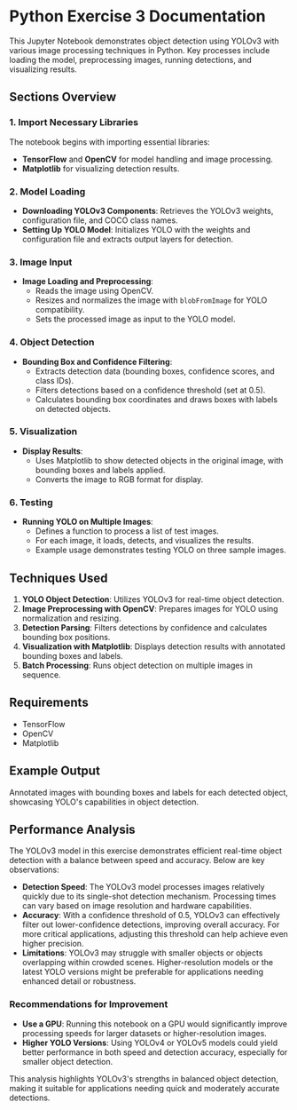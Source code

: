 # Python Exercise 3 Documentation

This Jupyter Notebook demonstrates object detection using YOLOv3 with various image processing techniques in Python. Key processes include loading the model, preprocessing images, running detections, and visualizing results.

## Sections Overview

### 1. Import Necessary Libraries
The notebook begins with importing essential libraries:
- **TensorFlow** and **OpenCV** for model handling and image processing.
- **Matplotlib** for visualizing detection results.

### 2. Model Loading
- **Downloading YOLOv3 Components**: Retrieves the YOLOv3 weights, configuration file, and COCO class names.
- **Setting Up YOLO Model**: Initializes YOLO with the weights and configuration file and extracts output layers for detection.

### 3. Image Input
- **Image Loading and Preprocessing**: 
  - Reads the image using OpenCV.
  - Resizes and normalizes the image with `blobFromImage` for YOLO compatibility.
  - Sets the processed image as input to the YOLO model.

### 4. Object Detection
- **Bounding Box and Confidence Filtering**:
  - Extracts detection data (bounding boxes, confidence scores, and class IDs).
  - Filters detections based on a confidence threshold (set at 0.5).
  - Calculates bounding box coordinates and draws boxes with labels on detected objects.

### 5. Visualization
- **Display Results**: 
  - Uses Matplotlib to show detected objects in the original image, with bounding boxes and labels applied.
  - Converts the image to RGB format for display.

### 6. Testing
- **Running YOLO on Multiple Images**:
  - Defines a function to process a list of test images.
  - For each image, it loads, detects, and visualizes the results.
  - Example usage demonstrates testing YOLO on three sample images.

## Techniques Used
1. **YOLO Object Detection**: Utilizes YOLOv3 for real-time object detection.
2. **Image Preprocessing with OpenCV**: Prepares images for YOLO using normalization and resizing.
3. **Detection Parsing**: Filters detections by confidence and calculates bounding box positions.
4. **Visualization with Matplotlib**: Displays detection results with annotated bounding boxes and labels.
5. **Batch Processing**: Runs object detection on multiple images in sequence.

## Requirements
- TensorFlow
- OpenCV
- Matplotlib

## Example Output
Annotated images with bounding boxes and labels for each detected object, showcasing YOLO's capabilities in object detection.

## Performance Analysis
The YOLOv3 model in this exercise demonstrates efficient real-time object detection with a balance between speed and accuracy. Below are key observations:

- **Detection Speed**: The YOLOv3 model processes images relatively quickly due to its single-shot detection mechanism. Processing times can vary based on image resolution and hardware capabilities.
- **Accuracy**: With a confidence threshold of 0.5, YOLOv3 can effectively filter out lower-confidence detections, improving overall accuracy. For more critical applications, adjusting this threshold can help achieve even higher precision.
- **Limitations**: YOLOv3 may struggle with smaller objects or objects overlapping within crowded scenes. Higher-resolution models or the latest YOLO versions might be preferable for applications needing enhanced detail or robustness.

### Recommendations for Improvement
- **Use a GPU**: Running this notebook on a GPU would significantly improve processing speeds for larger datasets or higher-resolution images.
- **Higher YOLO Versions**: Using YOLOv4 or YOLOv5 models could yield better performance in both speed and detection accuracy, especially for smaller object detection.

This analysis highlights YOLOv3's strengths in balanced object detection, making it suitable for applications needing quick and moderately accurate detections.
